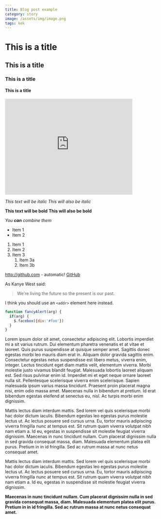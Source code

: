 ```yaml
---
title: Blog post example
category: story
image: /assets/img/image.png
tags: kek
---
```


# This is a title
## This is a title
### This is a title
#### This is a title

<iframe width="420" height="315" src="http://www.youtube.com/embed/dQw4w9WgXcQ" frameborder="0" allowfullscreen></iframe>

*This text will be italic*
_This will also be italic_

**This text will be bold**
__This will also be bold__

_You **can** combine them_

* Item 1
* Item 2

1. Item 1
1. Item 2
1. Item 3
   1. Item 3a
   1. Item 3b

  http://github.com - automatic!
[GitHub](http://github.com)


As Kanye West said:

> We're living the future so
> the present is our past.

I think you should use an
`<addr>` element here instead.

```javascript
function fancyAlert(arg) {
  if(arg) {
    $.facebox({div:'#foo'})
  }
}
```

Lorem ipsum dolor sit amet, consectetur adipiscing elit. Lobortis imperdiet mi a sit varius rutrum. Dui elementum pharetra venenatis et at vitae et laoreet. Quis purus suspendisse at quisque semper amet. Sagittis donec egestas morbi leo mauris diam erat in. Aliquam dolor gravida sagittis enim. Consectetur egestas netus suspendisse est libero metus, viverra enim, integer. Lectus tincidunt eget diam mattis velit, elementum viverra. Morbi molestie justo vivamus blandit feugiat. Malesuada lobortis laoreet aliquam est. Sed risus pulvinar enim id. Imperdiet mi et eget neque ornare laoreet nulla sit. Pellentesque scelerisque viverra enim scelerisque. Sapien malesuada ipsum varius massa tincidunt. Praesent proin placerat magna nisi, enim odio massa amet. Maecenas nulla in bibendum at pretium. Id erat bibendum egestas eleifend at senectus eu, nisl. Ac turpis morbi enim dignissim.

Mattis lectus diam interdum mattis. Sed lorem vel quis scelerisque morbi hac dolor dictum iaculis. Bibendum egestas leo egestas purus molestie lectus ut. Ac lectus posuere sed cursus urna. Eu, tortor mauris adipiscing viverra fringilla nunc at tempus est. Sit rutrum quam viverra volutpat nibh nam etiam a. Id eu, egestas in suspendisse sit molestie feugiat viverra dignissim. Maecenas in nunc tincidunt nullam. Cum placerat dignissim nulla in sed gravida consequat massa, diam. Malesuada elementum platea elit purus. Pretium in in id fringilla. Sed ac rutrum massa at nunc netus consequat amet.

Mattis lectus diam interdum mattis. Sed lorem vel quis scelerisque morbi hac dolor dictum iaculis. Bibendum egestas leo egestas purus molestie lectus ut. Ac lectus posuere sed cursus urna. Eu, tortor mauris adipiscing viverra fringilla nunc at tempus est. Sit rutrum quam viverra volutpat nibh nam etiam a. Id eu, egestas in suspendisse sit molestie feugiat viverra dignissim.

**Maecenas in nunc tincidunt nullam. Cum placerat dignissim nulla in sed gravida consequat massa, diam. Malesuada elementum platea elit purus. Pretium in in id fringilla. Sed ac rutrum massa at nunc netus consequat amet.**

